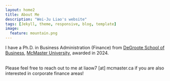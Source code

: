 ```yaml
---
layout: home2
title: About Me
description: "Wei-Ju Liao's website"
tags: [Jekyll, theme, responsive, blog, template] 
image:
  feature: mountain.png
---
```


I have a Ph.D. in Business Administration (Finance) from <a href="https://phd.degroote.mcmaster.ca" target="_blank">DeGroote School of Business</a>, <a href="https://www.mcmaster.ca" target="_blank">McMaster University</a>, awarded in 2024.

<br/>
Please feel free to reach out to me at liaow7 [at] mcmaster.ca if you are also interested in corporate finance areas!
